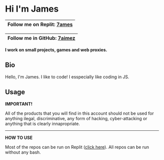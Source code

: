 <h1>Hi I'm James</h1>

| Follow me on Replit: [7ames](https://replit.com/@7ames/) |
| -------------------------------------------------------------|

| Follow me in GitHub: [7aimez](https://github.com/7aimez/) |
| -------------------------------------------------------------|


<strong>I work on small projects, games and web proxies.</strong>

<h2>Bio</h2>

<p>Hello, I'm James. I like to code! I esspecially like coding in JS.</p>

<h2>Usage</h2>

<strong>IMPORTANT!</strong>
<p>All of the products that you will find in this account should not be used for anything ilegal, discriminative, any form of hacking, cyber-attacking or anything that is clearly innapropriate.</p>

<hr>

<strong>HOW TO USE</strong>
<p>Most of the repos can be run on Replit (<a href="replit.com/@7ames">click here</a>).  
All repos can be run without any bash.</p>
